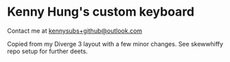 # Kenny Hung's custom keyboard

Contact me at kennysubs+github@outlook.com

Copied from my Diverge 3 layout with a few minor changes. See skewwhiffy repo setup for further deets.
